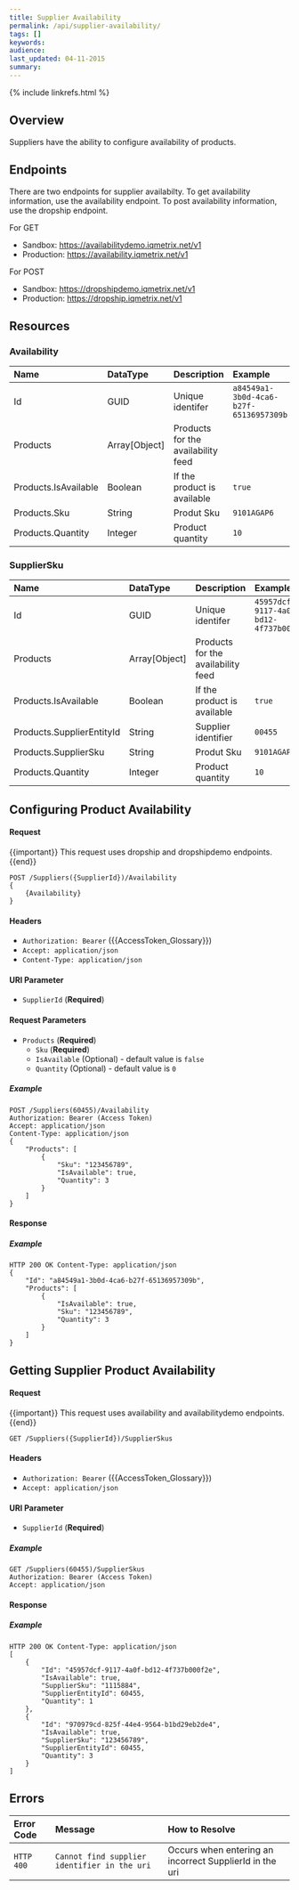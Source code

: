 ```yaml
---
title: Supplier Availability
permalink: /api/supplier-availability/
tags: []
keywords: 
audience: 
last_updated: 04-11-2015
summary: 
---
```


{% include linkrefs.html %}

## Overview

Suppliers have the ability to configure availability of products. 

## Endpoints

There are two endpoints for supplier availabilty. To get availability information, use the availability endpoint. To post availability information, use the dropship endpoint.

For GET

* Sandbox: https://availabilitydemo.iqmetrix.net/v1
* Production: https://availability.iqmetrix.net/v1

For POST

* Sandbox: https://dropshipdemo.iqmetrix.net/v1
* Production: https://dropship.iqmetrix.net/v1

## Resources

### Availability

| Name | DataType | Description | Example |
|:-----|:---------|:------------|:--------|
| Id | GUID | Unique identifer | `a84549a1-3b0d-4ca6-b27f-65136957309b` |
| Products | Array[Object] | Products for the availability feed | |
| Products.IsAvailable | Boolean | If the product is available | `true` |
| Products.Sku | String | Produt Sku | `9101AGAP6` |
| Products.Quantity | Integer | Product quantity | `10` |


### SupplierSku

| Name | DataType | Description | Example |
|:-----|:---------|:------------|:--------|
| Id | GUID | Unique identifer | `45957dcf-9117-4a0f-bd12-4f737b000f2e` |
| Products | Array[Object] | Products for the availability feed | |
| Products.IsAvailable | Boolean | If the product is available | `true` |
| Products.SupplierEntityId | String | Supplier identifier | `00455` |
| Products.SupplierSku | String | Produt Sku | `9101AGAP6` |
| Products.Quantity | Integer | Product quantity | `10` |

## Configuring Product Availability

#### Request

{{important}} This request uses dropship and dropshipdemo endpoints. {{end}} 

    POST /Suppliers({SupplierId})/Availability    
    {
        {Availability}
    }
    
#### Headers

* `Authorization: Bearer` ({{AccessToken_Glossary}})
* `Accept: application/json`
* `Content-Type: application/json`

#### URI Parameter

* `SupplierId` (**Required**)

#### Request Parameters

* `Products` (**Required**)
  * `Sku` (**Required**)
  * `IsAvailable` (Optional) - default value is `false`
  * `Quantity` (Optional) - default value is `0`


##### Example

    POST /Suppliers(60455)/Availability
    Authorization: Bearer (Access Token)
    Accept: application/json
    Content-Type: application/json
    {
        "Products": [
            {
                "Sku": "123456789",
                "IsAvailable": true,
                "Quantity": 3
            }
        ]
    }

#### Response

##### Example

    HTTP 200 OK Content-Type: application/json
    {
        "Id": "a84549a1-3b0d-4ca6-b27f-65136957309b",
        "Products": [
            {
                "IsAvailable": true,
                "Sku": "123456789",
                "Quantity": 3
            }
        ]
    }

## Getting Supplier Product Availability

#### Request

{{important}} This request uses availability and availabilitydemo endpoints. {{end}} 

    GET /Suppliers({SupplierId})/SupplierSkus
    
#### Headers

* `Authorization: Bearer` ({{AccessToken_Glossary}})
* `Accept: application/json`


#### URI Parameter

* `SupplierId` (**Required**)

##### Example

    GET /Suppliers(60455)/SupplierSkus
    Authorization: Bearer (Access Token)
    Accept: application/json

#### Response

##### Example

    HTTP 200 OK Content-Type: application/json
    [
        {
            "Id": "45957dcf-9117-4a0f-bd12-4f737b000f2e",
            "IsAvailable": true,
            "SupplierSku": "1115884",
            "SupplierEntityId": 60455,
            "Quantity": 1
        },
        {
            "Id": "970979cd-825f-44e4-9564-b1bd29eb2de4",
            "IsAvailable": true,
            "SupplierSku": "123456789",
            "SupplierEntityId": 60455,
            "Quantity": 3
        }
    ]


## Errors

| Error Code | Message | How to Resolve |
|:-----------|:--------|:---------------|
| `HTTP 400` | `Cannot find supplier identifier in the uri` | Occurs when entering an incorrect SupplierId in the uri |
